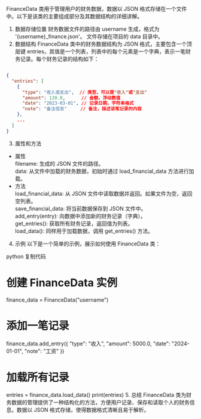 FinanceData 类用于管理用户的财务数据，数据以 JSON 格式存储在一个文件中。以下是该类的主要组成部分及其数据结构的详细讲解。

1. 数据存储位置
财务数据文件的路径由 username 生成，格式为 '{username}_finance.json'。
文件存储在项目的 data 目录中。
2. 数据结构
FinanceData 类中的财务数据结构为 JSON 格式，主要包含一个顶层键 entries，其值是一个列表，列表中的每个元素是一个字典，表示一笔财务记录。每个财务记录的结构如下：

``` json

{
  "entries": [
    {
      "type": "收入或支出",  // 类型，可以是"收入"或"支出"
      "amount": 120.0,      // 金额，浮动数值
      "date": "2023-03-01", // 记录日期，字符串格式
      "note": "备注信息"     // 备注，描述该笔记录的内容
    },
    ...
  ]
}

```
3. 属性和方法
- 属性  
filename: 生成的 JSON 文件的路径。  
data: 从文件中加载的财务数据，初始时通过 load_financial_data 方法进行加载。
- 方法  
load_financial_data: 从 JSON 文件中读取数据并返回。如果文件为空，返回空列表。  
save_financial_data: 将当前数据保存到 JSON 文件中。  
add_entry(entry): 向数据中添加新的财务记录（字典）。  
get_entries(): 获取所有财务记录，返回值为列表。  
load_data(): 同样用于加载数据，调用 get_entries() 方法。  
4. 示例
以下是一个简单的示例，展示如何使用 FinanceData 类：

python
复制代码
# 创建 FinanceData 实例
finance_data = FinanceData("username")

# 添加一笔记录
finance_data.add_entry({
    "type": "收入",
    "amount": 5000.0,
    "date": "2024-01-01",
    "note": "工资"
})

# 加载所有记录
entries = finance_data.load_data()
print(entries)
5. 总结
FinanceData 类为财务数据的管理提供了一种结构化的方法，方便用户记录、保存和读取个人的财务信息。数据以 JSON 格式存储，使得数据格式清晰且易于解析。